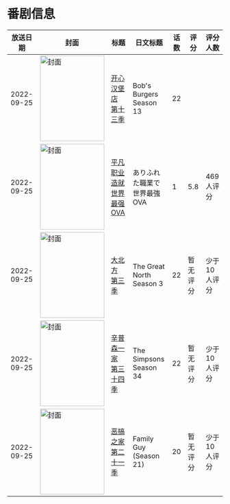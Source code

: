 # 番剧信息

|放送日期|封面|标题|日文标题|话数|评分|评分人数|
|---|---|---|---|---|---|---|
|2022-09-25|<img src="https://lain.bgm.tv/pic/cover/c/41/bb/439027_KJ6V6.jpg" alt="封面" style="width:150px;height:200px;object-fit:cover;">|[开心汉堡店 第十三季](https://bangumi.tv/subject/439027)|Bob's Burgers Season 13|22|||
|2022-09-25|<img src="https://lain.bgm.tv/pic/cover/c/8f/a6/376349_q63Lu.jpg" alt="封面" style="width:150px;height:200px;object-fit:cover;">|[平凡职业造就世界最强 OVA](https://bangumi.tv/subject/376349)|ありふれた職業で世界最強 OVA|1|5.8|469人评分|
|2022-09-25|<img src="https://lain.bgm.tv/pic/cover/c/d1/13/444465_79b6b.jpg" alt="封面" style="width:150px;height:200px;object-fit:cover;">|[大北方 第三季](https://bangumi.tv/subject/444465)|The Great North Season 3|22|暂无评分|少于10人评分|
|2022-09-25|<img src="https://lain.bgm.tv/pic/cover/c/c4/23/430656_zEEGX.jpg" alt="封面" style="width:150px;height:200px;object-fit:cover;">|[辛普森一家 第三十四季](https://bangumi.tv/subject/430656)|The Simpsons Season 34|22|暂无评分|少于10人评分|
|2022-09-25|<img src="https://lain.bgm.tv/pic/cover/c/b8/30/430663_zI92e.jpg" alt="封面" style="width:150px;height:200px;object-fit:cover;">|[恶搞之家 第二十一季](https://bangumi.tv/subject/430663)|Family Guy (Season 21)|20|暂无评分|少于10人评分|
